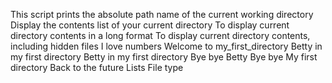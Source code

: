 This script prints the absolute path name of the current working directory
Display the contents list of your current directory
To display current directory contents in a long format
To display current directory contents, including hidden files
 I love numbers
Welcome to my_first_directory
Betty in my first directory
Betty in my first directory
Bye bye Betty
Bye bye My first directory
Back to the future
Lists
File type
